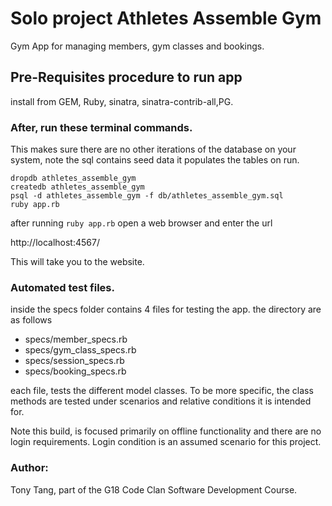 # Solo project Athletes Assemble Gym

Gym App for managing members, gym classes and bookings.

## Pre-Requisites procedure to run app

install from GEM, Ruby, sinatra, sinatra-contrib-all,PG.

### After, run these terminal commands.

This makes sure there are no other iterations of the database on your system, note the sql contains seed data it populates the tables on run.
```` 
dropdb athletes_assemble_gym
createdb athletes_assemble_gym
psql -d athletes_assemble_gym -f db/athletes_assemble_gym.sql
ruby app.rb
````
after running
 ````ruby app.rb````
open a web browser and enter the url

http://localhost:4567/

This will take you to the website.

### Automated test files.

inside the specs folder contains 4 files for testing the app. the directory are as follows

* specs/member_specs.rb
* specs/gym_class_specs.rb
* specs/session_specs.rb
* specs/booking_specs.rb

each file, tests the different model classes. To be more specific, the class methods are tested under scenarios and relative conditions it is intended for.

Note this build, is focused primarily on offline functionality and there are no login requirements. Login condition is an assumed scenario for this project.

### Author:
Tony Tang, part of the G18 Code Clan Software Development Course.
